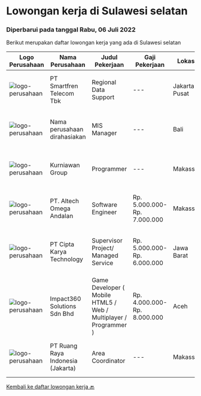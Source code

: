 
  # Lowongan kerja di Sulawesi selatan

  ### Diperbarui pada tanggal Rabu, 06 Juli 2022

  Berikut merupakan daftar lowongan kerja yang ada di Sulawesi selatan

  |Logo Perusahaan | Nama Perusahaan | Judul Pekerjaan | Gaji Pekerjaan | Lokasi | Deskripsi | Tanggal diunggah | Pranala |
  | -------------- | --------------- | --------------- | --------- | --------- | -------------- | ------- | ----------- |
  |![logo-perusahaan](https://image-service-cdn.seek.com.au/e33a62a047a936b13377186fb2f8be447b852b49/ee4dce1061f3f616224767ad58cb2fc751b8d2dc)|PT Smartfren Telecom Tbk|Regional Data Support|---|Jakarta Pusat|Qualification : Candidate must possess at least Bachelor's Degree in Business Studies/Administration/Management or equivalent. At least 3 Year(s) of...|Senin, 04 Juli 2022|https://www.jobstreet.co.id/id/job/regional-data-support-3943479?token=0~ac95cca4-1991-4550-bf17-44ef49184382&sectionRank=1&jobId=jobstreet-id-job-3943479|
|![logo-perusahaan](https://i.ibb.co/sqvTCh9/112815900-stock-vector-no-image-available-icon-flat-vector.webp)|Nama perusahaan dirahasiakan|MIS Manager|---|Bali|Pendidikan minimal S1 segala jurusan Minimal memiliki 1 tahun pengalaman kerja di bidang yang sama Memiliki pengetahuan mengenai PHP dan bahasa...|Kamis, 30 Juni 2022|https://www.jobstreet.co.id/id/job/mis-manager-3938523?token=0~ac95cca4-1991-4550-bf17-44ef49184382&sectionRank=2&jobId=jobstreet-id-job-3938523|
|![logo-perusahaan](https://image-service-cdn.seek.com.au/cb48ff19948519bb9942aef1e75a18da4acdd29d/ee4dce1061f3f616224767ad58cb2fc751b8d2dc)|Kurniawan Group|Programmer|---|Makassar|Kualifikasi Memiliki kemauan untuk terus berkembang dan belajar teknologi baru Mampu bekerja dalam tim Memiliki skill dasar pemrograman terstruktur,...|Sabtu, 25 Juni 2022|https://www.jobstreet.co.id/id/job/programmer-3915326?token=0~ac95cca4-1991-4550-bf17-44ef49184382&sectionRank=3&jobId=jobstreet-id-job-3915326|
|![logo-perusahaan](https://image-service-cdn.seek.com.au/2f5ec46c228675beaefb6f161894dc5fcfbc7ba8/ee4dce1061f3f616224767ad58cb2fc751b8d2dc)|PT. Altech Omega Andalan|Software Engineer|Rp. 5.000.000-Rp. 7.000.000|Makassar|Tanggung Jawab Kerja: Menganalisa, desain, develop dan implementasi teknologi pada beberapa platform sesuai dengan keinginan pelanggan Menjamin...|Sabtu, 25 Juni 2022|https://www.jobstreet.co.id/id/job/software-engineer-3914597?token=0~ac95cca4-1991-4550-bf17-44ef49184382&sectionRank=4&jobId=jobstreet-id-job-3914597|
|![logo-perusahaan](https://image-service-cdn.seek.com.au/a11cad0914ed7e7855ca00a4ca693b8cefcb5be2/ee4dce1061f3f616224767ad58cb2fc751b8d2dc)|PT Cipta Karya Technology|Supervisor Project/ Managed Service|Rp. 5.000.000-Rp. 6.000.000|Jawa Barat|Supervisor Project/ Managed Service (Seluruh Indonesia)Kualifikasi : Usia maksimal 45 tahun. Pendidikan minimal SMK/D-3/ Sederajatnya. Pengalaman...|Sabtu, 18 Juni 2022|https://www.jobstreet.co.id/id/job/supervisor-project-managed-service-3925241?token=0~ac95cca4-1991-4550-bf17-44ef49184382&sectionRank=5&jobId=jobstreet-id-job-3925241|
|![logo-perusahaan](https://image-service-cdn.seek.com.au/f3e505b4d9da682a6f4f311bd59ccfe97c6d80cd/ee4dce1061f3f616224767ad58cb2fc751b8d2dc)|Impact360 Solutions Sdn Bhd|Game Developer ( Mobile HTML5 / Web / Multiplayer / Programmer )|Rp. 4.000.000-Rp. 8.000.000|Aceh|We are hiring remote HTML5 game developers from all parts of Indonesia. If you have real experience building HTML5 games or applications, you're...|Rabu, 22 Juni 2022|https://www.jobstreet.co.id/id/job/game-developer-mobile-html5-web-multiplayer-programmer-5000157/origin/my?token=0~ac95cca4-1991-4550-bf17-44ef49184382&sectionRank=6&jobId=jobstreet-my-job-5000157|
|![logo-perusahaan](https://image-service-cdn.seek.com.au/7eee59ea5934120f389dd02961ddcb6b62946481/ee4dce1061f3f616224767ad58cb2fc751b8d2dc)|PT Ruang Raya Indonesia (Jakarta)|Area Coordinator|---|Makassar|Ruangguru is a tech-enabled education company that provides a one-stop learning experience for students to have better access to quality content and...|Rabu, 08 Juni 2022|https://www.jobstreet.co.id/id/job/area-coordinator-1031929357?token=0~ac95cca4-1991-4550-bf17-44ef49184382&sectionRank=7&jobId=jobstreet-id-job-1031929357|


  [Kembali ke daftar lowongan kerja 🔙](../README.md#daftar-lowongan-kerja)
  